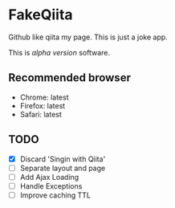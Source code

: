 # FakeQiita

Github like qiita my page.
This is just a joke app.

This is *alpha version* software.

## Recommended browser

* Chrome: latest
* Firefox: latest
* Safari: latest

## TODO

- [x] Discard 'Singin with Qiita'
- [ ] Separate layout and page
- [ ] Add Ajax Loading
- [ ] Handle Exceptions
- [ ] Improve caching TTL
